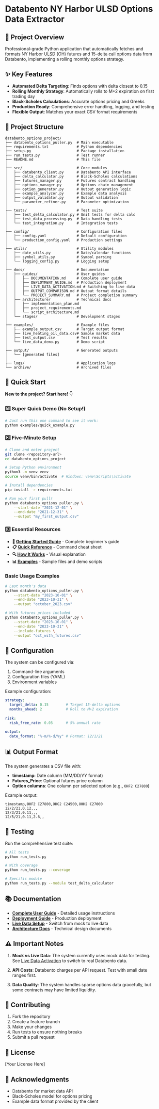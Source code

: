 # Databento NY Harbor ULSD Options Data Extractor

## 🎯 Project Overview
Professional-grade Python application that automatically fetches and formats NY Harbor ULSD (OH) futures and 15-delta call options data from Databento, implementing a rolling monthly options strategy.

## ✨ Key Features
- **Automated Delta Targeting**: Finds options with delta closest to 0.15
- **Rolling Monthly Strategy**: Automatically rolls to M+2 expiration on first trading day
- **Black-Scholes Calculations**: Accurate options pricing and Greeks
- **Production Ready**: Comprehensive error handling, logging, and testing
- **Flexible Output**: Matches your exact CSV format requirements

## 📁 Project Structure

```
databento_options_project/
├── databento_options_puller.py  # Main executable
├── requirements.txt             # Python dependencies
├── setup.py                     # Package installation
├── run_tests.py                 # Test runner
├── README.md                    # This file
│
├── src/                         # Core modules
│   ├── databento_client.py      # Databento API interface
│   ├── delta_calculator.py      # Black-Scholes calculations
│   ├── futures_manager.py       # Futures contract handling
│   ├── options_manager.py       # Options chain management
│   ├── option_generator.py      # Output generation logic
│   ├── example_analyzer.py      # Example data analysis
│   ├── output_validator.py      # Output validation
│   └── parameter_refiner.py     # Parameter optimization
│
├── tests/                       # Test suite
│   ├── test_delta_calculator.py # Unit tests for delta calc
│   ├── test_data_processing.py  # Data handling tests
│   └── test_integration.py      # Integration tests
│
├── config/                      # Configuration files
│   ├── config.yaml              # Default configuration
│   └── production_config.yaml   # Production settings
│
├── utils/                       # Utility modules
│   ├── date_utils.py            # Date/calendar functions
│   ├── symbol_utils.py          # Symbol parsing
│   └── logging_config.py        # Logging setup
│
├── docs/                        # Documentation
│   ├── guides/                  # User guides
│   │   ├── DOCUMENTATION.md     # Complete user guide
│   │   ├── DEPLOYMENT_GUIDE.md  # Production deployment
│   │   ├── LIVE_DATA_ACTIVATION.md # Switching to live data
│   │   ├── OUTPUT_COMPARISON.md # Output format details
│   │   └── PROJECT_SUMMARY.md   # Project completion summary
│   ├── architecture/            # Technical docs
│   │   ├── implementation_plan.md
│   │   ├── project_requirements.md
│   │   └── script_architecture.md
│   └── stages/                  # Development stages
│
├── examples/                    # Example files
│   ├── example_output.csv       # Target output format
│   ├── live_heating_oil_data.csv# Sample market data
│   ├── test_output.csv          # Test results
│   └── live_data_demo.py        # Demo script
│
├── output/                      # Generated outputs
│   └── [generated files]
│
├── logs/                        # Application logs
└── archive/                     # Archived files
```

## 🚀 Quick Start

**New to the project? Start here!** 👇

### 1️⃣ Super Quick Demo (No Setup!)
```bash
# Just run this one command to see it work:
python examples/quick_example.py
```

### 2️⃣ Five-Minute Setup
```bash
# Clone and enter project
git clone <repository-url>
cd databento_options_project

# Setup Python environment
python3 -m venv venv
source venv/bin/activate  # Windows: venv\Scripts\activate

# Install dependencies
pip install -r requirements.txt

# Run your first pull!
python databento_options_puller.py \
    --start-date "2021-12-01" \
    --end-date "2021-12-31" \
    --output "my_first_output.csv"
```

### 3️⃣ Essential Resources
- **🎯 [Getting Started Guide](docs/guides/GETTING_STARTED.md)** - Complete beginner's guide
- **📋 [Quick Reference](docs/guides/QUICK_REFERENCE.md)** - Command cheat sheet
- **🔍 [How It Works](docs/guides/HOW_IT_WORKS.md)** - Visual explanation
- **📊 [Examples](examples/)** - Sample files and demo scripts

### Basic Usage Examples
```bash
# Last month's data
python databento_options_puller.py \
    --start-date "2023-10-01" \
    --end-date "2023-10-31" \
    --output "october_2023.csv"

# With futures prices included
python databento_options_puller.py \
    --start-date "2023-10-01" \
    --end-date "2023-10-31" \
    --include-futures \
    --output "oct_with_futures.csv"
```

## 🔧 Configuration

The system can be configured via:
1. Command-line arguments
2. Configuration files (YAML)
3. Environment variables

Example configuration:
```yaml
strategy:
  target_delta: 0.15        # Target 15-delta options
  months_ahead: 2           # Roll to M+2 expiration
  
risk:
  risk_free_rate: 0.05      # 5% annual rate
  
output:
  date_format: "%-m/%-d/%y" # Format: 12/1/21
```

## 📊 Output Format

The system generates a CSV file with:
- **timestamp**: Date column (MM/DD/YY format)
- **Futures_Price**: Optional futures price column
- **Option columns**: One column per selected option (e.g., `OHF2 C27800`)

Example output:
```csv
timestamp,OHF2 C27800,OHG2 C24500,OHH2 C27000
12/2/21,0.12,,,
12/3/21,0.11,,,
12/5/21,0.11,2.6,,
```

## 🧪 Testing

Run the comprehensive test suite:
```bash
# All tests
python run_tests.py

# With coverage
python run_tests.py --coverage

# Specific module
python run_tests.py --module test_delta_calculator
```

## 📚 Documentation

- **[Complete User Guide](docs/guides/DOCUMENTATION.md)** - Detailed usage instructions
- **[Deployment Guide](docs/guides/DEPLOYMENT_GUIDE.md)** - Production deployment
- **[Live Data Setup](docs/guides/LIVE_DATA_ACTIVATION.md)** - Switch from mock to live data
- **[Architecture Docs](docs/architecture/)** - Technical design documents

## ⚠️ Important Notes

1. **Mock vs Live Data**: The system currently uses mock data for testing. See [Live Data Activation](docs/guides/LIVE_DATA_ACTIVATION.md) to switch to real Databento data.

2. **API Costs**: Databento charges per API request. Test with small date ranges first.

3. **Data Quality**: The system handles sparse options data gracefully, but some contracts may have limited liquidity.

## 🤝 Contributing

1. Fork the repository
2. Create a feature branch
3. Make your changes
4. Run tests to ensure nothing breaks
5. Submit a pull request

## 📝 License

[Your License Here]

## 🙏 Acknowledgments

- Databento for market data API
- Black-Scholes model for options pricing
- Example data format provided by the client